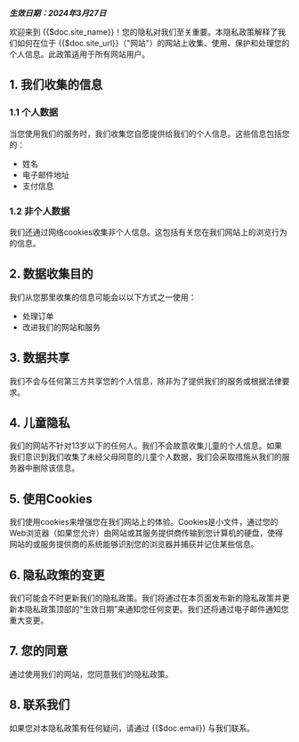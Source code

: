 ***生效日期：2024年3月27日***

欢迎来到 {{$doc.site_name}}！您的隐私对我们至关重要。本隐私政策解释了我们如何在位于 {{$doc.site_url}}（"网站"）的网站上收集、使用、保护和处理您的个人信息。此政策适用于所有网站用户。

## 1. 我们收集的信息
### 1.1 个人数据
当您使用我们的服务时，我们收集您自愿提供给我们的个人信息。这些信息包括您的：

- 姓名
- 电子邮件地址
- 支付信息

### 1.2 非个人数据
我们还通过网络cookies收集非个人信息。这包括有关您在我们网站上的浏览行为的信息。

## 2. 数据收集目的
我们从您那里收集的信息可能会以以下方式之一使用：

- 处理订单
- 改进我们的网站和服务

## 3. 数据共享
我们不会与任何第三方共享您的个人信息，除非为了提供我们的服务或根据法律要求。

## 4. 儿童隐私
我们的网站不针对13岁以下的任何人。我们不会故意收集儿童的个人信息。如果我们意识到我们收集了未经父母同意的儿童个人数据，我们会采取措施从我们的服务器中删除该信息。

## 5. 使用Cookies
我们使用cookies来增强您在我们网站上的体验。Cookies是小文件，通过您的Web浏览器（如果您允许）由网站或其服务提供商传输到您计算机的硬盘，使得网站的或服务提供商的系统能够识别您的浏览器并捕获并记住某些信息。

## 6. 隐私政策的变更
我们可能会不时更新我们的隐私政策。我们将通过在本页面发布新的隐私政策并更新本隐私政策顶部的“生效日期”来通知您任何变更。我们还将通过电子邮件通知您重大变更。

## 7. 您的同意
通过使用我们的网站，您同意我们的隐私政策。

## 8. 联系我们
如果您对本隐私政策有任何疑问，请通过 {{$doc.email}} 与我们联系。